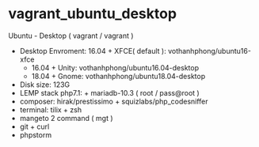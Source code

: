 # vagrant_ubuntu_desktop
Ubuntu - Desktop ( vagrant / vagrant )
  - Desktop Envroment: 16.04 + XFCE( default ): vothanhphong/ubuntu16-xfce
      + 16.04 + Unity: vothanhphong/ubuntu16.04-desktop
      + 18.04 + Gnome: vothanhphong/ubuntu18.04-desktop
  - Disk size: 123G
  - LEMP stack php7.1: + mariadb-10.3 ( root / pass@root )
  - composer: hirak/prestissimo + squizlabs/php_codesniffer
  - terminal: tilix + zsh
  - mangeto 2 command ( mgt )
  - git + curl
  - phpstorm
